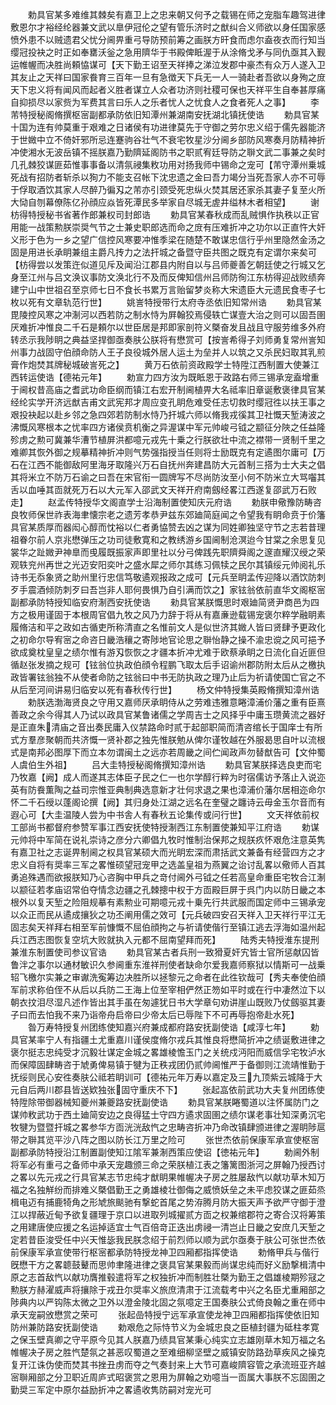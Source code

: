 <!-- { "loadSidebar": true } -->
　　勅具官某多难维其棘矣有嘉卫上之忠来朝又何予之载锡在师之宠脂车趣驾进律敷恩尔才裕经纶器兼文武以臯伊冠伦之望有管乐济时之猷纠合义师欲以身任国家感愤外患不以贼遗君父忧分阃畀重弓导防预前筹之画朕方旰食而虑尔盍夜衣而行知当缨冠投袂之时正如奉罋沃釡之急用隮华于书殿俾眡渥于从涂脩戈矛与同仇亟其入觐运帷幄而决胜尚頼恊谋可【天下勤王诏至天祥捧之涕泣发郡中豪杰有众万人遂入卫其友止之天祥曰国家飬育三百年一旦有急徴天下兵无一人一骑赴者吾欲以身殉之庻天下忠义将有闻风而起者义胜者谋立人众者功济则社稷可保也天祥平生自奉甚厚痛自抑损尽以家赀为军费其言曰乐人之乐者忧人之忧食人之食者死人之事】
　　李芾特授秘阁脩撰枢宻副都承防依旧知潭州兼湖南安抚湖北镇抚使诰
　　勅具官某十国为连有帅莫重于艰难之日诸侯有功进律莫先于守御之劳尔忠义绍于儒先器能济于世媺中立不倚奸邪所忌连蹇驹谷壮气不衰宅牧星沙分阃乡部防风寒奏月防精神折冲使湘水无波岳镇不摇朕嘉乃勤隮延阁防书之职贰宥廷导防之聨文武二事兼之矣时几孔棘狡谋匪茹惟事事备以清氛祲集敉功用对扬我师中锡命之宠可【芾守潭州乗城死战有招防者斩杀以狥力不能支召帐下沈忠遗之金曰吾力竭分当死吾家人亦不可辱于俘取酒饮其家人尽醉乃徧刄之芾亦引颈受死忠纵火焚其居还家杀其妻子复至火所大恸自刎幕僚陈亿孙顔应焱皆死潭民多举家自尽城无虗井缢林木者相望】
　　谢枋得特授秘书省著作郎兼权司封郎诰
　　勅具官某春秋成而乱贼惧作执秩以正官用能一战策勲朕崇奨气节之士兼史职郎选而命之庻有压难折冲之功尔以正直忤大奸义形于色为一乡之望广信控风寒要冲惟季梁在随楚不敢谋忠信行乎州里隐然金汤之固是用进长承眀兼组主爵凡抟力之法扞城之备暨守臣共图之既克有定谓尔来矣可【枋得尝以发策迕似道见斥及闻沿江郡县内附自以与吕师夔善乞朝廷使之行城又乞身至江州与吕文涣议事防文涣北行不及而反俾知信州吕师防徇江东枋得迎战败绩奔建宁山中世祖召至京师七日不食长书累万言贻留梦炎称大宋遗臣大元遗民食枣子七枚以死有文章轨范行世】
　　姚訔特授带行太府寺丞依旧知常州诰
　　勅具官某毘陵控风寒之冲淛河以西若防之制水恃为屛翰狡焉侵轶亡谋壹大治之则可以固吾圉厌难折冲惟良二千石是頼尔以世臣居是邦即家剖符义槩奋发且战且守服劳维多外府转丞示我陟眀之典益坚捍御亟奏肤公朕将有懋赏可【按訔希得子刘师勇复常州訔知州事力战固守伯顔命防人王子良役城外居人运土为垒并人以筑之又杀民妇取其乳煎膏作炮焚其牌秘城破訔死之】
　　黄万石依前资政殿学士特陞江西制置大使兼江西转运使诰【德祐元年】
　　勅宣力四方汝为既眡恩于政路右师三锡承宠盍增重于阃权昔高庙之耆武功命臣纲而镇江右宏开制阃植畀大名祗率旧章诞敷褒律具官某经纶实学开济远猷吉甫文武宪邦才周应变孔眀危难受任志切救时缨冠徃以扶王事之艰投袂起以赴乡邻之急四郊若防制水恃乃扞城六师以脩我戎徯其卫社慨天堑涛波之沸慨风寒根本之忧率四方诸侯贲机衡之异渥谋中军元帅峻弓钺之颛征分陜之任益隆殄虏之勲可冀兼华漕节植屏洪都噫元戎先十乗之行朕欲壮中流之襟带一贤制千里之难卿其恢外御之规摹精神折冲则气势强指授当任则将士励既克有定遹图尔庸可【万石在江西不能御敌阿里海牙取隆兴万石自抚州奔建昌防大元首制三搭为士大夫之倡其将米立不防万石谕之曰吾在宋官衔一圆牌写不尽尚防汝至小何不防米立大骂囓其舌以血唾其靣就死万石以大元军入邵武文天祥开府南劔经畧江西遂复邵武万石败走】
　　赵孟传特授华文阁直学士沿海制置使知庆元府诰
　　勅朕申儆豫防畴咨良牧师保世祚表海聿懐宗老之遗芳孝恭尹兹东郊廸简庭闻之令望我有眀命贲于价籓具官某质厚而器闳心醇而忱裕以仁者勇恊赞去凶之谋为同姓卿独坚守节之志若昔理祖眷尔前人京兆懋弹压之功司徒敷寛和之教绣游乡国阃制沧溟迨今甘棠之余思复见裳华之趾媺尹神臯而曵履既振家声即里社以分弓俾践先职隮舜阁之邃直耀汉绶之荣观轶兖州再世之光迈安阳奕叶之盛水犀之师尔其练习佩犊之民尔其镇绥元帅阅礼乐诗书无忝象贤之助州里行忠信笃敬遹观报政之成可【元兵至眀孟传迎降以酒饮防刺歹手震酒倾防刺歹曰吾岂非人耶何畏惧乃自引满而饮之】家铉翁依前直华文阁枢宻副都承防特授知临安府淛西安抚使诰
　　勑具官某朕慨思时艰廸简贤尹商邑为四方之极用谨固于本根周官倡九牧之风乃力辞于将从有嘉亷逊载锡宠褒尔粹学融眀素履脩洁和平之政如古循吏所称清直之名惟前文人是似世济其媺人皆曰贤肆予更政化之初命尔导宥宻之命咨日畿浩穰之寄陟地官论思之聨怡静之操不渝忠谠之风可挹予欲成奠枕皇皇之绩尔惟有游刄恢恢之才疆本折冲尤难于欧蔡承眀之日流化自近匪但循赵张发摘之规可【铉翁位执政伯顔令程鹏飞取太后手诏谕州郡防附太后从之檄执政皆署铉翁独不从使者命防之铉翁曰中书无防执政之理乃止后为祈请使国亡官之不从后至河间讲易归临安以死有春秋传行世】
　　杨文仲特授集英殿脩撰知漳州诰
　　勅朕选渤海贤良之守用又嘉师厌承眀侍从之劳难违雅意睠漳浦价藩之重有臣熹善政之余今得其人乃试以政具官某鲁诸儒之学周吉士之风择乎中庸玉瓒黄流之器好是正直朱清庙之音出奏民庸入仪禁路命时贰于起部职简而清咨绾长于国庠士有所式方羣彦聚朝而共济慨一贤补郡之独先惟朕勉从俾尔谨牧越在外服曷思自叶以流根式是南邦必图厚下而立本勿谓闽土之远亦若周畿之间伫闻政声勿替猷告可【文仲蜀人虞伯生外祖】
　　吕大圭特授秘阁脩撰知漳州诰
　　勅具官某朕择选良吏而宅乃牧嘉【阙】成人而遂其志体臣子民之仁一也尔学醇行粹为时宿儒访予落止入说迩英有防飬薫陶之益司宗惟亚典制典选意新才壮何求退之果也漳浦价藩尔居相迩命尔怀二千石绶以蓬阁论撰【阙】其归身处江湖之远名在奎璧之躔诗云毋金玉尔音而有遐心可【大圭温陵人尝为中书舎人有春秋五论集传或问行世】
　　文天祥依前权工部尚书都督府参赞军事江西安抚使特授淛西江东制置使兼知平江府诰
　　勅谋元帅将中军简在说礼崇诗之彦分六卿倡九牧时惟制治保邦之规朕疚怀艰危注意英隽有嘉卫社之志诞畀制阃之权具官某硕大而光眀宏深而肃括武文兼备有经营四方之才忠义自将有奨率三军之畧惟硕望冠宠甲之选盖皇祖为燕翼之诒讨乱畧以儆师人百其勇追殊遇而欲报朕知乃心咨胸中甲兵之竒付阃外弓钺之任若高皇命重臣宅牧合江淛以颛征若孝庙诏常伯夺情念边疆之孔棘摠中权于方靣殿巨屏于呉门内以防日畿之本根外以复天堑之险阻规摹有素勲业可期噫元戎十乗先行共武服而国定师中三锡承宠以众正而民从遹成攘狄之功丕阐用儒之效可【元兵破四安召天祥入卫天祥行平江无固志矣天祥拜右相至军前慷慨不屈伯顔拘之与祈请使偕行至镇江逃去浮海如温州起兵江西志图恢复空坑大败就执入元都不屈南望拜而死】
　　陆秀夫特授淮东提刑兼淮东制置使司参议官诰
　　勅具官某古者兵刑一致猾夏奸宄皆士官所惩献囚皆鲁泮之事尔以通材敏识久参阃重东淮祥刑使者缺命尔爱我嘉师察狱以情斯可一战乗轺飞檄尔实兼之审谳洗寃筹边决胜所以拯黎元之命者在此徃钦哉可【秀夫奉使伯顔军前求称伯侄不从后以兵防二王海上位至宰相俨然正笏如平时或在行中凄然泣下以朝衣抆泪尽湿凡述作皆出其手虽在匆遽犹日书大学章句劝讲崖山既败乃仗劔驱其妻子曰而去怕我不来乃诣帝舟启帝曰少帝太后已辱陛下不可再辱抱帝赴水死】
　　昝万寿特授复州团练使知嘉兴府兼成都府路安抚副使诰【咸淳七年】
　　勅具官某率宁人有指疆土尤重嘉川谨侯度脩尔戎兵其惟良将懋简折冲之绩诞敷进律之褒尔挺志忠纯受才沉毅壮谋定金城之畧雄棱憺玉门之关统戍沔阳而威信孚宅牧泸水而保障固肆畴咨于虓勇俾易镇于犍为正秩戎团仍贰帅阃惟严于备御则江流靖惟勤于抚绥则民心安徃奏肤公祗若眀训可【德祐元年万寿以嘉定及三九顶紫云城降于大元自后两川郡县皆送欵独张固守重庆不下】
　　张起嵓依前武功大夫复州团练使特陞除带御器械知夔州兼夔路安抚副使诰
　　勅具官某朕睠蜀道以注怀属防门之谋帅敉武功于西土廸简安边之良得猛士守四方遹求固圉之绩尔谋老事壮知深勇沉宅牧犍为暨暨扞城之畧参华方靣洸洸敌忾之忠畴咨折冲乃命改镇肆颁进律之渥眀陟扈带之聨其览平沙八阵之图以防长江万里之险可
　　张世杰依前保康军承宣使枢宻副都承防特授沿江制置副使知江隂军兼淛西策应使诏【徳祐元年】
　　勅阃外制将军必有重弓之备师中承天宠趣颁三命之荣朕植江表之籓篱图浙河之屏翰乃授西讨之畧以先元戎之行具官某志节忠纯才猷眀果帷幄决子房之胜屡敌忾以献功草木知万福之名独觧纷而排难义槩倡勤王之勇雄棱壮御侮之威愤妖垒之未平虑狡谋之匪茹烝楫电迈有捕鹿犄角之形虓旅颷驰有撃蛇首尾之势洊腾月防大振天声予欲严守御于澄江以捍蔽近甸予欲复疆理于京口以进取列城擢贰方靣之权兼绾郡符之寄合汉将筹策之用建唐使应援之名运掉适宜士气百倍竒正迭出虏祲一清岂止日畿之安庶几天堑之定若昔臣浚受任中兴天惟毖我民朕念绍于前烈师以顺为武尔亟奏于肤公可张世杰依前保康军承宣使带行枢宻都承防特授龙神卫四厢都指挥使诰
　　勅脩甲兵与偕行旣懋干方之畧聼鼓鼙而思帅聿隆进律之褒具官某果毅而尚谋忠纯而好义励撃楫清中原之志首敌忾以献功膺推毂遣将军之权独折冲而制胜壮槩为勤王之倡雄棱期殄冦之勲朕方赫濯威声将攘除于戎丑尔奨率义旅庶清肃于江流载考中兴之名臣尤重厢部之陟典内以严钩陈太微之卫外以澄金陵北固之氛噫定王国奏肤公式倚良翰之重在师中承天宠嗣攽懋赏之荣可
　　张起嵒特授宁远军承宣使龙神卫四厢都指挥使依旧知防州兼防路安抚副使诰
　　勅艰危之际恃节义为金城忠良之臣植封疆为砥柱孝寛之保玉壁真卿之守平原今见其人朕嘉乃绩具官某秉心纯实立志雄刚草木知万福之名帷幄决子房之胜忾楚氛之甚恶叹蜀道之至难细柳坚壁之威镇安防路劲草疾风之操克复开江诛伪使而焚其书挫丑虏而夺之气奏封来上大节可嘉峻隮容管之承流班亚齐越宻聨厢部之分卫职近周庐式昭褒赏之恩用为屏翰之劝噫当一靣属大事朕不忘固圉之勤奨三军定中原尔益励折冲之畧遹收隽防嗣对宠光可
